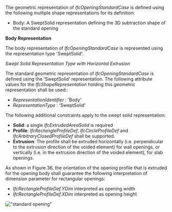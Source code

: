 The geometric representation of _IfcOpeningStandardCase_ is defined using the following multiple shape representations for its definition:

* Body: A SweptSolid representation defining the 3D subtraction shape of the standard opening

**Body Representation**

The body representation of _IfcOpeningStandardCase_ is represented using the representation type 'SweptSolid'.

_Swept Solid Representation Type with Horizontal
Extrusion_

The standard geometric representation of _IfcOpeningStandardCase_ is defined using the 'SweptSolid' representation. The following attribute values for the _IfcShapeRepresentation_ holding this geometric representation shall be used::

* _RepresentationIdentifier_ : 'Body'
* _RepresentationType_ : 'SweptSolid'

The following additional constraints apply to the swept solid representation:

* **Solid**: a single _IfcExtrudedAreaSolid_ is required
* **Profile**: _IfcRectangleProfileDef_, _IfcCircleProfileDef_ and _IfcArbitraryClosedProfileDef_ shall be supported.
* **Extrusion**: The profile shall be extruded horizontally (i.e. perpendicular to the extrusion direction of the voided element) for wall openings, or vertically (i.e. in the extrusion direction of the voided element), for slab openings.

As shown in Figure 36, the orientation of the opening profile that is extruded for the opening body shall guarantee the following interpretation of dimension parameter for rectangular openings:

* _IfcRectangleProfileDef.YDim_ interpreted as opening width
* _IfcRectangleProfileDef.XDim_ interpreted as opening height

!["standard opening"](../../../figures/IfcOpeningStandardCase_Wall-Layout1.png "Figure 1 &mdash; Opening standard representation")
